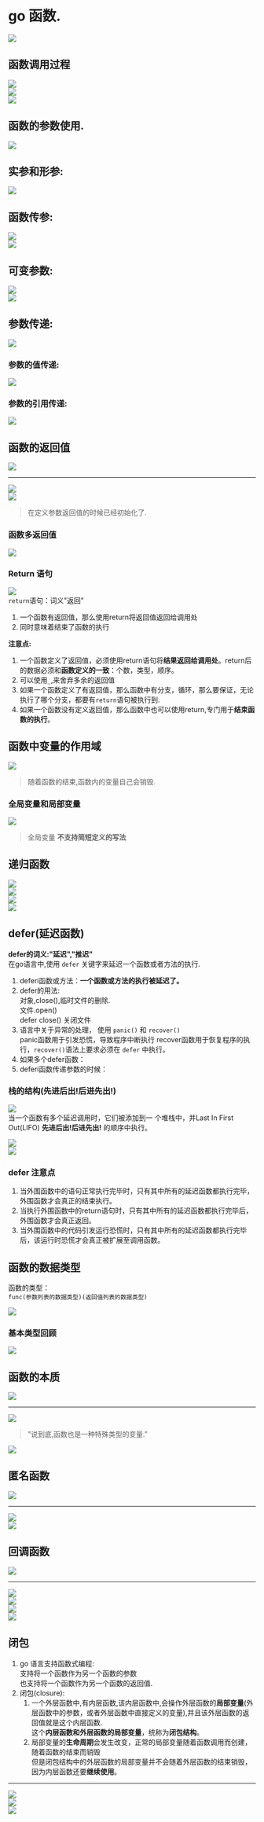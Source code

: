 # go 函数.
![](img/func-2.png)  

## 函数调用过程
![](img/func-1.png)  
![](img/func-3.png)  
![](img/func-4.png)  

## 函数的参数使用.
![](img/func-5.png)  

## 实参和形参:  
![](img/func-6.png)  

## 函数传参:  
![](img/func-7.png)  
![](img/func-8.png)  

## 可变参数:
![](img/func-9.png)  
![](img/func-10.png)  

## 参数传递:
![](img/func-13.png)  
### 参数的值传递:  
![](img/func-11.png)  
### 参数的引用传递:  
![](img/func-12.png)  

## 函数的返回值
![](img/func-17.png)  

---

![](img/func-14.png)  
![](img/func-15.png)  
> 在定义参数返回值的时候已经初始化了.

### 函数多返回值
![](img/func-16.png)  

### Return 语句
![](img/func-18.png)  
`return`语句：词义"返回"  
1. 一个函数有返回值，那么使用return将返回值返回给调用处
2. 同时意味着结束了函数的执行

**注意点:**
1. 一个函数定义了返回值，必须使用return语句将**结果返回给调用处**。return后的数据必须和**函数定义的一致**：个数，类型，顺序。
2. 可以使用`_`,来舍弃多余的返回值
3. 如果一个函数定义了有返回值，那么函数中有分支，循环，那么要保证，无论执行了哪个分支，都要有`return`语句被执行到.
4. 如果一个函数没有定义返回值，那么函数中也可以使用return,专门用于**结束函数的执行**。

## 函数中变量的作用域
![](img/func-19.png)  
> 随着函数的结束,函数内的变量自己会销毁.

### 全局变量和局部变量
![](img/func-20.png)  
> 全局变量 **不支持简短定义的写法**

## 递归函数
![](img/func-21.png)  
![](img/func-22.png)  
![](img/func-23.png)  
![](img/func-24.png)  

## defer(延迟函数)

**defer的词义:"延迟","推迟"**  
在go语言中,使用 `defer` 关键字来延迟一个函数或者方法的执行.  
1. deferi函数或方法：**一个函数或方法的执行被延迟了。**
2. defer的用法:  
   对象,close(),临时文件的删除.  
   文件.open()  
   defer close() 关闭文件  
3. 语言中关于异常的处理，
使用 `panic()` 和 `recover()`    
panic函数用于引发恐慌，导致程序中断执行
recover函数用于恢复程序的执行，`recover()`语法上要求必须在 `defer` 中执行。
4. 如果多个defer函数：
5. deferi函数传递参数的时候：

### 栈的结构(先进后出!后进先出!)
![](img/func-25.png)  
当一个函数有多个延迟调用时，它们被添加到一
个堆栈中，并Last In First Out(LIFO) **先进后出!后进先出!** 的顺序中执行。

![](img/func-26.png)  
![](img/func-27.png)  

### defer 注意点

1. 当外围函数中的语句正常执行完毕时，只有其中所有的延迟函数都执行完毕，外围函数才会真正的结束执行。
2. 当执行外围函数中的return语句时，只有其中所有的延迟函数都执行完毕后，外围函数才会真正返回。
3. 当外围函数中的代码引发运行恐慌时，只有其中所有的延迟函数都执行完毕后，该运行时恐慌才会真正被扩展至调用函数。

## 函数的数据类型
函数的类型：  
`func(参数列表的数据类型)(返回值列表的数据类型)`  

![](img/func-31.png)  

### 基本类型回顾
![](img/func-28.png)  

## 函数的本质
![](img/func-30.png)  

---

![](img/func-29.png)
> "说到底,函数也是一种特殊类型的变量."  

![](img/func-32.png)  

## 匿名函数
![](img/func-36.png)  

---

![](img/func-34.png)  
![](img/func-35.png)  

## 回调函数
![](img/func-41.png)  

---

![](img/func-37.png)  
![](img/func-38.png)  
![](img/func-39.png)  
![](img/func-40.png)  

## 闭包
1. go 语言支持函数式编程:  
	支持将一个函数作为另一个函数的参数  
	也支持将一个函数作为另一个函数的返回值.  
2. 闭包(closure):  
   1. 一个外层函数中,有内层函数,该内层函数中,会操作外层函数的**局部变量**(外层函数中的参数，或者外层函数中直接定义的变量),并且该外层函数的返回值就是这个内层函数.  
   这个**内层函数和外层函数的局部变量**，统称为**闭包结构**。
   1. 局部变量的**生命周期**会发生改变，正常的局部变量随着函数调用而创建，随着函数的结束而销毁  
   但是闭包结构中的外层函数的局部变量并不会随着外层函数的结束销毁，因为内层函数还要**继续使用**。

---

![](img/func-43.png)  
![](img/func-42.png)  
![](img/func-44.png)  